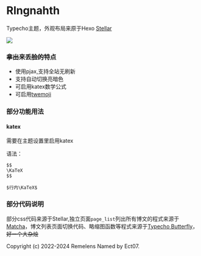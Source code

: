 # Rlngnahth
Typecho主题，外观布局来原于Hexo [Stellar](https://xaoxuu.com/wiki/stellar/)

![](https://blog.remelens.link/usr/themes/relonease/screenshot.png)

### ~~拿出来丢脸的~~特点

* 使用pjax,支持全站无刷新
* 支持自动切换亮暗色
* 可启用katex数学公式
* 可启用[twemoji](https://github.com/twitter/twemoji)

### 部分功能用法

#### katex

需要在主题设置里启用katex

语法：

```
$$
\KaTeX
$$

$行内\KaTeX$
```

### 部分代码说明
部分css代码来源于Stellar,独立页面`page_list`列出所有博文的程式来源于[Matcha](https://github.com/BigCoke233/matcha)，博文列表页面切换代码、略缩图函数等程式来源于[Typecho Butterfly](https://github.com/wehaox/Typecho-Butterfly)，~~好一个大杂烩~~

Copyright (c) 2022-2024 Remelens
Named by Ect07.
